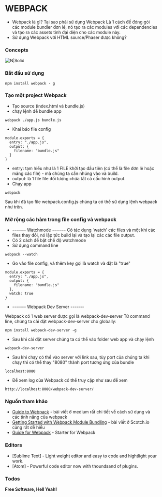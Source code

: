 # WEBPACK
* Webpack là gì? Tại sao phải sử dụng Webpack
Là 1 cách để đóng gói các module bundler đơn lẻ, nó tạo ra các modules với các dependencies và tạo ra các assets tĩnh đại diện cho các module này.
* Sử dụng Webpack với HTML source/Phaser được không?

### Concepts
![N|Solid](https://cdn.scotch.io/1/OgOa3kqeStetJOfDqZyI_1HB2N57.png)

### Bắt đầu sử dụng
```
npm install webpack - g
```

### Tạo một project Webpack
* Tạo source (index.html và bundle.js)
* chạy lệnh để bundle app
```
webpack ./app.js bundle.js
```
* Khai báo file config
```
module.exports = {
  entry: "./app.js",
  output: {
    filename: "bundle.js"
  }
}
```
* entry: tạm hiểu như là 1 FILE khởi tạo đầu tiên (có thể là file đơn lẻ hoặc mảng các file) - mà chúng ta cần nhúng vào và build.
* output: là 1 file file đối tượng chứa tất cả cấu hình output.
* Chạy app
```
webpack
```
Sau khi đã tạo file webpack.config.js chúng ta có thể sử dụng lệnh webpack như trên.

### Mở rộng các hàm trong file config và webpack
* ------- Watchmode -------
Có tác dụng 'watch' các files và một khi các files thay đổi, nó lập tức build lại và tạo lại các các file output.
* Có 2 cách để bật chế độ watchmode
* Sử dụng command line
```
webpack --watch
```
* Go vào file config, và thêm key gọi là watch và đặt là "true"
```
module.exports = {
  entry: "./app.js",
  output: {
    filename: "bundle.js"
  },
  watch: true
}
```
* ------- Webpack Dev Server -------

Webpack có 1 web server được gọi là webpack-dev-server
Từ command line, chúng ta cài đặt webpack-dev-server cho globally:

```
npm install webpack-dev-server -g
```

* Sau khi cài đặt server chúng ta có thể vào folder web app và chạy lệnh

```
webpack-dev-server
```
* Sau khi chạy có thể vào server với link sau, tùy port của chúng ta khi chạy thì có thể thay "8080" thành port tương ứng của bundle
```
localhost:8080
```

* Để xem log của Webpack có thể truy cập như sau để xem
```
http://localhost:8080/webpack-dev-server/
```

### Nguồn tham khảo
* [Guide to Webpack] - bài viết ở medium rất chi tiết về cách sử dụng và các tính năng của webpack
* [Getting Started with Webpack Module Bundling] - bài viết ở Scotch.io cũng rất dễ hiểu
* [Guide for Webpack] - Starter for Webpack

### Editors

* [Sublime Text] - Light weight editor and easy to code and hightlight your work.
* [Atom] - Powerful code editor now with thoundsand of plugins.

### Todos


**Free Software, Hell Yeah!**

[//]: # (These are reference links used in the body of this note and get stripped out when the markdown processor does its job. There is no need to format nicely because it shouldn't be seen. Thanks SO - http://stackoverflow.com/questions/4823468/store-comments-in-markdown-syntax)

   [Webpack JS]: <https://webpack.js.org/>
   [Guide to Webpack]: <https://medium.com/@dabit3/beginner-s-guide-to-webpack-b1f1a3638460>
   [Getting Started with Webpack Module Bundling]: <https://scotch.io/tutorials/getting-started-with-webpack-module-bundling-magic>
   [Guide for Webpack]: <https://github.com/nvminhtu/WebpackTutorial/tree/master/part1#why-webpack>
